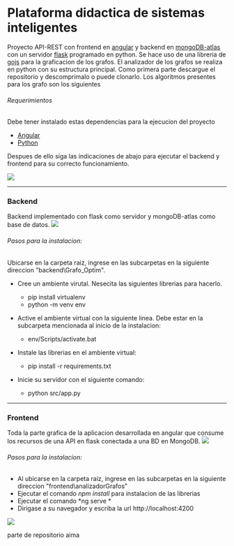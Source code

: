 # Plataforma didactica de sistemas inteligentes
Proyecto API-REST con frontend en [angular](https://angular.io/ "angular")  y backend en [mongoDB-atlas](https://www.mongodb.com/ "mongoDB-atlas") con un servidor [flask](https://flask.palletsprojects.com/en/2.1.x/ "flask") programado en python. Se hace uso de una libreria de [gojs](https://gojs.net/latest/index.html "gojs") para la graficacion de   los grafos.
El analizador de los grafos se realiza en python con su estructura principal. Como primera parte descargue el repositorio y descomprimalo o puede clonarlo.
Los algoritmos presentes para los grafo son los siguientes

###### Requerimientos
Debe tener instalado estas dependencias para la ejecucion del proyecto
- [Angular](https://angular.io/ "Angular")
- [Python](https://www.python.org/downloads/ "Python")

Despues de ello siga las indicaciones de abajo para ejecutar el backend y frontend para su correcto funcionamiento.

![](https://scontent.feoh4-3.fna.fbcdn.net/v/t39.30808-6/281858921_5314154861978546_6167332467487085534_n.jpg?_nc_cat=100&ccb=1-7&_nc_sid=0debeb&_nc_eui2=AeHOXfYaNxdq99gUnFVbDUk-Z9QxlsJc9rtn1DGWwlz2uyaAaQY5tOAbFkAWLVem-NRR-nlRe6G_9Iv7GsK5TfkC&_nc_ohc=M3Ga5QVXJsUAX90Ehu0&_nc_oc=AQlc4Z6ygdc43d3sZHEgbtbbMWMkud5yA9qNOK3zh7gRL4u9HgRuD59J_TRrVkX7_zc&_nc_ht=scontent.feoh4-3.fna&oh=00_AT8CpKsI5Jt5rxO_1-dagNXvLR7-y4MpQZyJlEu0IVh7qg&oe=62AF609A)

------------


### Backend
Backend implementado con flask como servidor y mongoDB-atlas como base de datos.
![](https://scontent.feoh4-3.fna.fbcdn.net/v/t39.30808-6/281903886_5314145638646135_2276786267673613151_n.jpg?_nc_cat=102&ccb=1-7&_nc_sid=0debeb&_nc_eui2=AeECw7m6meRoUTPnxUK5sIfg_xWN_8Vy-Ln_FY3_xXL4uXc7zkC__xKussiQ12UKzfVF1lgWqlFTXkOxqYPF3NHu&_nc_ohc=YEuL6XD6xRYAX9wEsiH&_nc_ht=scontent.feoh4-3.fna&oh=00_AT-mEKfh6MlWofGpkFWOzID2wtUwOaB-oihXLeEZFbJlJA&oe=62AEF4C7)
######   Pasos para la instalacion:
Ubicarse en la carpeta raiz, ingrese en las subcarpetas en la siguiente direccion "backend\Grafo_Optim".
- Cree un ambiente virutal. Nesecita las siguientes librerias para hacerlo.
	- pip install virtualenv
	- python -m venv env

- Active el ambiente virtual con la siguiente linea. Debe estar en la subcarpeta mencionada al inicio de la instalacion:
	- env/Scripts/activate.bat
- Instale las librerias en el ambiente virtual: 
	- pip install -r requirements.txt

- Inicie su servidor con el siguiente comando:
	- python src/app.py

------------


### Frontend
Toda la parte grafica de la aplicacion desarrollada en angular que consume los recursos de una API en flask conectada a una BD en MongoDB.
![](https://scontent.feoh4-3.fna.fbcdn.net/v/t39.30808-6/281739851_5314133481980684_248468699038476265_n.jpg?_nc_cat=102&ccb=1-7&_nc_sid=0debeb&_nc_eui2=AeEx3nXmMdqLkunP3ZZArSJAAD8pmbppUDwAPymZumlQPCJpllsbYbprPyZYH-k-SxE-jVWpzyc0hKELgSWMhMYo&_nc_ohc=E4_8IoOXW8IAX-hDVgf&_nc_ht=scontent.feoh4-3.fna&oh=00_AT_Def7SGgSHOKoEJIPjEXniiaj0pK3DAKTqm9Z11K6-bA&oe=62AF40C3)
###### Pasos para la instalacion:
- Al ubicarse en la carpeta raiz, ingrese en las subcarpetas en la siguiente direccion 			"frontend\analizadorGrafos"
- Ejecutar el comando *npm install* para instalacion de las librerias
- Ejecutar el comando *ng serve *
- Dirigase a su navegador y escriba la url http://localhost:4200 

![](https://scontent.feoh4-3.fna.fbcdn.net/v/t39.30808-6/281501904_5314154845311881_5209382441929272854_n.jpg?_nc_cat=100&ccb=1-7&_nc_sid=0debeb&_nc_eui2=AeFdbdOcEC0QZwRyfyp_oCPPg--1WZ6Q-fGD77VZnpD58Yi1YZ65eyidXMWDbvtIexZ0G8ZAYU5K0MB3NgqT2Snu&_nc_ohc=NyVRbh6np7oAX8V30uV&_nc_oc=AQk5QJiyH0Jqnf2DYoPfKa2kijNW13K4OWWE5U6twNsG19mv--W43yJS4C_PEkfO3ms&_nc_ht=scontent.feoh4-3.fna&oh=00_AT-i_RbauRn_38Gg9KCIahlt6eC5Y6_s-lWi_sm--4exOw&oe=62AE65C6)


parte de repositorio aima